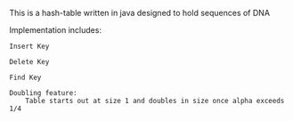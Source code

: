 This is a hash-table written in java designed to hold sequences of DNA

Implementation includes:

	Insert Key
	
	Delete Key
	
	Find Key
	
	Doubling feature:
		Table starts out at size 1 and doubles in size once alpha exceeds 1/4